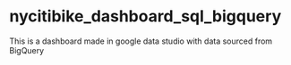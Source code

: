 # nycitibike_dashboard_sql_bigquery
This is a dashboard made in google data studio with data sourced from BigQuery

